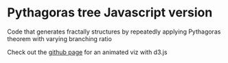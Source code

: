 # Pythagoras tree Javascript version

Code that generates fractally structures by repeatedly applying Pythagoras theorem with varying branching ratio

Check out the [github page](https://martooc.github.io/pythagoras-tree-js) for an animated viz with d3.js
